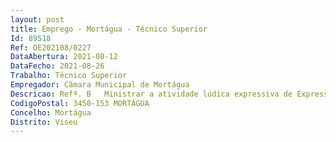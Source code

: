 ```yaml
--- 
layout: post
title: Emprego - Mortágua - Técnico Superior
Id: 89518
Ref: OE202108/0227
DataAbertura: 2021-08-12
DataFecho: 2021-08-26
Trabalho: Técnico Superior
Empregador: Câmara Municipal de Mortágua
Descricao: Refª. B   Ministrar a atividade lúdica expressiva de Expressão Musical aos alunos do 1.º ciclo do ensino básico público, no âmbito das atividades de enriquecimento, executar em cooperação com  demais, dos   projetos  municipais, designadamente no âmbito do currículo local, atividades de apoio educativo, atividades de apoio à família, outras atividades técnicas especializadas
CodigoPostal: 3450-153 MORTÁGUA
Concelho: Mortágua
Distrito: Viseu
--- 
```

